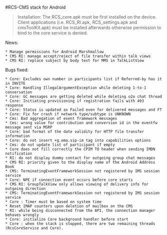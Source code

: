 #RCS-CMS stack for Android 



> Installation:
> The RCS\_core.apk must be first installed on the device. Client applications (i.e. RCS_RI.apk, RCS_settings.apk and cmsToolKit.apk) must be installed afterwards otherwise permission to bind to the core service is denied.

News:

	* Manage permissions for Android Marshmallow
	* CMS RI: manage accept/reject of file transfer within talk views
	* CMS RI: replace subject by body text for MMS in TalkListView

Bugs fixed:

	* Core: Excludes own number in participants list if Referred-by has it in INVITE
	* Core: Handling IllegalArgumentException while deleting 1-to-1 conversation
	* Core: GC messages are getting deleted while deleting o2o chat thread
	* Core: Initiating provisioning if registration fails with 403 response
	* Core: Status is updated as Failed even for delivered messages and FT
    * Core: Fix for crash if network type/subtype is UNKNOWN
	* Cms: Bad aggregation of event framework messages
	* Cms: wrong value for contribution and conversion id in the eventfw message sent via MSRP
	* Core: bad format of the date validity for HTTP file transfer information
	* Core: do not insert +g.oma.sip-im tag into capabilities options
	* Cms: do not update list of participant if empty
	* Core does not fill correctly the CPIM TO header when sending IMDN notification
	* RI: do not display dummy contact for outgoing group chat messages
	* CMS RI: priority given to the display name of the Android Address Book
	* CMS: TerminatingEventFrameworkSession not registered by IMS session service
	* Core: NPE if connection event occurs before core starts
	* CMS RI: GroupTalkView only allows viewing of delivery info for outgoing direction
	* CMS: TerminatingEventFrameworkSession not registered by IMS session service
	* Core : Timer must be based on system time
	* Reset IMAP counters upon deletion of mailbox on the CMS
	* RI: while being disconnected from the API, the connection manager behaves wrongly
	* Core: initialize Core background handler before start
	* Core : when the stack is stopped, there are two remaining threads (RcsCoreService and Core).

	